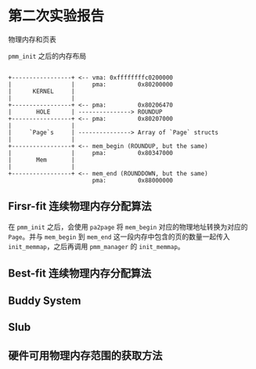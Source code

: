 # 第二次实验报告

物理内存和页表

`pmm_init` 之后的内存布局

```text

+-----------------+ <-- vma: 0xffffffffc0200000
|                 |     pma:         0x80200000
|      KERNEL     |
|                 |
+-----------------+ <-- pma:         0x80206470
|       HOLE      | ---------------> ROUNDUP
+-----------------+ <-- pma:         0x80207000
|                 |
|     `Page`s     | ---------------> Array of `Page` structs
|                 |
+-----------------+ <-- mem_begin (ROUNDUP, but the same)
|                 |     pma:         0x80347000
|       Mem       |
|                 |
+-----------------+ <-- mem_end (ROUNDDOWN, but the same)
                        pma:         0x88000000
```

## Firsr-fit 连续物理内存分配算法

在 `pmm_init` 之后，会使用 `pa2page` 将 `mem_begin` 对应的物理地址转换为对应的 `Page`。并与 `mem_begin` 到 `mem_end` 这一段内存中包含的页的数量一起传入 `init_memmap`，之后再调用 `pmm_manager` 的 `init_memmap`。

## Best-fit 连续物理内存分配算法

## Buddy System

## Slub

## 硬件可用物理内存范围的获取方法
